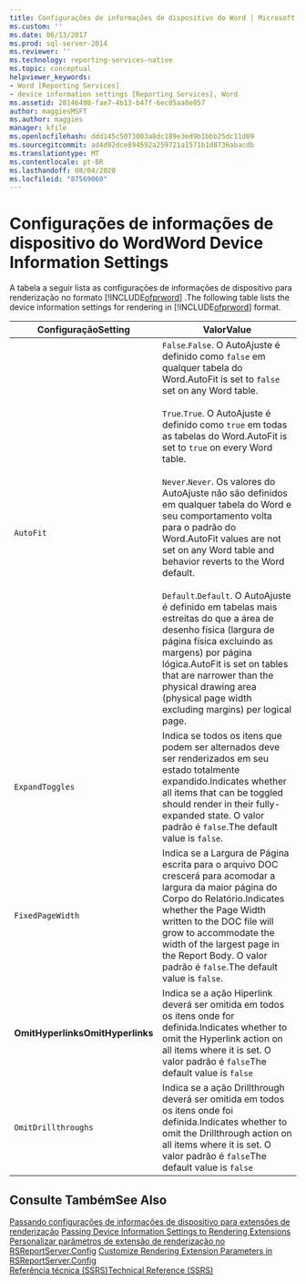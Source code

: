 ```yaml
---
title: Configurações de informações de dispositivo do Word | Microsoft Docs
ms.custom: ''
ms.date: 06/13/2017
ms.prod: sql-server-2014
ms.reviewer: ''
ms.technology: reporting-services-native
ms.topic: conceptual
helpviewer_keywords:
- Word [Reporting Services]
- device information settings [Reporting Services], Word
ms.assetid: 28146498-fae7-4b13-b47f-6ec05aa8e057
author: maggiesMSFT
ms.author: maggies
manager: kfile
ms.openlocfilehash: ddd145c5073003a8dc189e3ed9b1bbb25dc11d09
ms.sourcegitcommit: ad4d92dce894592a259721a1571b1d8736abacdb
ms.translationtype: MT
ms.contentlocale: pt-BR
ms.lasthandoff: 08/04/2020
ms.locfileid: "87569060"
---
```

# <a name="word-device-information-settings"></a><span data-ttu-id="986ce-102">Configurações de informações de dispositivo do Word</span><span class="sxs-lookup"><span data-stu-id="986ce-102">Word Device Information Settings</span></span>
  <span data-ttu-id="986ce-103">A tabela a seguir lista as configurações de informações de dispositivo para renderização no formato [!INCLUDE[ofprword](../includes/ofprword-md.md)] .</span><span class="sxs-lookup"><span data-stu-id="986ce-103">The following table lists the device information settings for rendering in [!INCLUDE[ofprword](../includes/ofprword-md.md)] format.</span></span>  
  
|<span data-ttu-id="986ce-104">Configuração</span><span class="sxs-lookup"><span data-stu-id="986ce-104">Setting</span></span>|<span data-ttu-id="986ce-105">Valor</span><span class="sxs-lookup"><span data-stu-id="986ce-105">Value</span></span>|  
|-------------|-----------|  
|`AutoFit`|<span data-ttu-id="986ce-106">`False`.</span><span class="sxs-lookup"><span data-stu-id="986ce-106">`False`.</span></span> <span data-ttu-id="986ce-107">O AutoAjuste é definido como `false` em qualquer tabela do Word.</span><span class="sxs-lookup"><span data-stu-id="986ce-107">AutoFit is set to `false` set on any Word table.</span></span><br /><br /> <span data-ttu-id="986ce-108">`True`.</span><span class="sxs-lookup"><span data-stu-id="986ce-108">`True`.</span></span> <span data-ttu-id="986ce-109">O AutoAjuste é definido como `true` em todas as tabelas do Word.</span><span class="sxs-lookup"><span data-stu-id="986ce-109">AutoFit is set to `true` on every Word table.</span></span><br /><br /> <span data-ttu-id="986ce-110">`Never`.</span><span class="sxs-lookup"><span data-stu-id="986ce-110">`Never`.</span></span> <span data-ttu-id="986ce-111">Os valores do AutoAjuste não são definidos em qualquer tabela do Word e seu comportamento volta para o padrão do Word.</span><span class="sxs-lookup"><span data-stu-id="986ce-111">AutoFit values are not set on any Word table and behavior reverts to the Word default.</span></span><br /><br /> <span data-ttu-id="986ce-112">`Default`.</span><span class="sxs-lookup"><span data-stu-id="986ce-112">`Default`.</span></span> <span data-ttu-id="986ce-113">O AutoAjuste é definido em tabelas mais estreitas do que a área de desenho física (largura de página física excluindo as margens) por página lógica.</span><span class="sxs-lookup"><span data-stu-id="986ce-113">AutoFit is set on tables that are narrower than the physical drawing area (physical page width excluding margins) per logical page.</span></span>|  
|`ExpandToggles`|<span data-ttu-id="986ce-114">Indica se todos os itens que podem ser alternados deve ser renderizados em seu estado totalmente expandido.</span><span class="sxs-lookup"><span data-stu-id="986ce-114">Indicates whether all items that can be toggled should render in their fully-expanded state.</span></span> <span data-ttu-id="986ce-115">O valor padrão é `false`.</span><span class="sxs-lookup"><span data-stu-id="986ce-115">The default value is `false`.</span></span>|  
|`FixedPageWidth`|<span data-ttu-id="986ce-116">Indica se a Largura de Página escrita para o arquivo DOC crescerá para acomodar a largura da maior página do Corpo do Relatório.</span><span class="sxs-lookup"><span data-stu-id="986ce-116">Indicates whether the Page Width written to the DOC file will grow to accommodate the width of the largest page in the Report Body.</span></span> <span data-ttu-id="986ce-117">O valor padrão é `false`.</span><span class="sxs-lookup"><span data-stu-id="986ce-117">The default value is `false`.</span></span>|  
|<span data-ttu-id="986ce-118">**OmitHyperlinks**</span><span class="sxs-lookup"><span data-stu-id="986ce-118">**OmitHyperlinks**</span></span>|<span data-ttu-id="986ce-119">Indica se a ação Hiperlink deverá ser omitida em todos os itens onde for definida.</span><span class="sxs-lookup"><span data-stu-id="986ce-119">Indicates whether to omit the Hyperlink action on all items where it is set.</span></span> <span data-ttu-id="986ce-120">O valor padrão é `false`</span><span class="sxs-lookup"><span data-stu-id="986ce-120">The default value is `false`</span></span>|  
|`OmitDrillthroughs`|<span data-ttu-id="986ce-121">Indica se a ação Drillthrough deverá ser omitida em todos os itens onde foi definida.</span><span class="sxs-lookup"><span data-stu-id="986ce-121">Indicates whether to omit the Drillthrough action on all items where it is set.</span></span> <span data-ttu-id="986ce-122">O valor padrão é `false`</span><span class="sxs-lookup"><span data-stu-id="986ce-122">The default value is `false`</span></span>|  
  
## <a name="see-also"></a><span data-ttu-id="986ce-123">Consulte Também</span><span class="sxs-lookup"><span data-stu-id="986ce-123">See Also</span></span>  
 <span data-ttu-id="986ce-124">[Passando configurações de informações de dispositivo para extensões de renderização](report-server-web-service/net-framework/passing-device-information-settings-to-rendering-extensions.md) </span><span class="sxs-lookup"><span data-stu-id="986ce-124">[Passing Device Information Settings to Rendering Extensions](report-server-web-service/net-framework/passing-device-information-settings-to-rendering-extensions.md) </span></span>  
 <span data-ttu-id="986ce-125">[Personalizar parâmetros de extensão de renderização no RSReportServer.Config](customize-rendering-extension-parameters-in-rsreportserver-config.md) </span><span class="sxs-lookup"><span data-stu-id="986ce-125">[Customize Rendering Extension Parameters in RSReportServer.Config](customize-rendering-extension-parameters-in-rsreportserver-config.md) </span></span>  
 [<span data-ttu-id="986ce-126">Referência técnica &#40;SSRS&#41;</span><span class="sxs-lookup"><span data-stu-id="986ce-126">Technical Reference &#40;SSRS&#41;</span></span>](../../2014/reporting-services/technical-reference-ssrs.md)  
  
  

